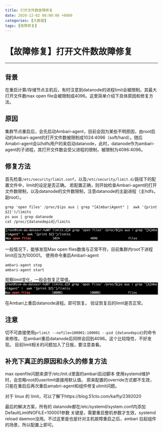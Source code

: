 ```yaml
---
title: 打开文件数故障修复
date: 2020-12-02 00:00:00 +0800
categories: [大数据]
tags: [故障修复]
---
```


# 【故障修复】打开文件数故障修复

---
## 背景
在重启计算/存储节点主机后，有时注意到datanode的进程limit会被限制。其最大打开文件数max open file会被限制成4096。这里简单介绍下具体原因和修复方法。


## 原因
集群节点重启后，会先启动Ambari-agent，目前会因为某些不明原因，由root启动的Ambari-agent的打开文件数被限制成1024:4096（soft/hard）。随后Amabri-agent会以hdfs用户的来启动datanode，此时，datanode作为ambari-agent的子进程，其打开文件数会受父进程的限制，被限制为4096:4096。


## 修复方法
首先检查`/etc/security/limit.conf`，以及`/etc/security/limit.d/`路径下的配置文件中，limit的设定是否正确。
若配置正确，则开始检查Ambari-agent的打开文件数限制，以及datanode的文件数限制，注意datanode的主副进程（主hdfs，副root）。
```
grep 'open files' /proc/$(ps aux | grep "[A]mbariAgent" |  awk '{print $2}')/limits
ps aux | grep datanode
cat /proc/{datanodepid}/limits
```
![图片描述](/assets/media/故障修复打开文件数故障修复/tapd_48728548_1597290830_59.png)

一般情况下，能够发现Max open files数值与正常不符，目前集群内root下进程limit应当为100001。
使用命令重启Ambari-agent
```
ambari-agent stop
ambari-agent start
```
观察limit变化，一般会恢复正常值。
![图片描述](/assets/media/故障修复打开文件数故障修复/tapd_48728548_1597291042_27.png)

在Ambari上重启datanode进程。即可恢复。
验证恢复后的limit是否正常。

## 注意
切不可直接使用`prlimit --nofile=100001:100001 --pid {datanodepid}`的命令来修改。
在ambari重启datanode后同样会回到4096。这个比较隐性，不好发现。
目前limit相关的问题加入了日报，要注意查看。

## 补充下真正的原因和永久的修复方法
max openfile问题来源于/etc/init.d里面的ambari启动脚本
使用systemd维护时，会忽略root的userlimit直接用默认值。
原来配置的override方式都不生效，只能在重启后再次重启amabri-agent和组件修复ulimit问题。

对于 linux 的 limit，可以了解下https://blog.51cto.com/kaifly/2392020

最后的解决方案，所有的 datanode都在/etc/systemd/system.conf内添加DefaultLimitNOFILE=100001参数
关键是，需要重启整机参数才生效，systemd reload daemon没用。不过这里是也是针对主机故障重启之后，ambari 拉起组件的场景，所以配置上即可。